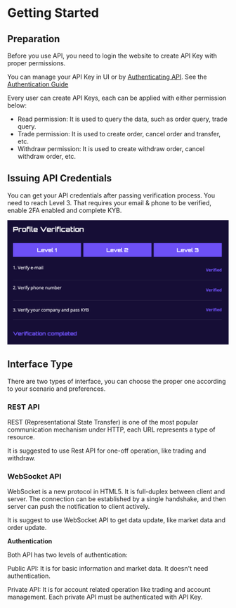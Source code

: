 # Getting Started

## Preparation

Before you use API, you need to login the website to create API Key with proper permissions.

You can manage your API Key in UI or by [Authenticating API](../rest-api/authenticating.md). See the [Authentication Guide](../guides/authentication-guide.md)

Every user can create API Keys, each can be applied with either permission below:

* Read permission: It is used to query the data, such as order query, trade query.
* Trade permission: It is used to create order, cancel order and transfer, etc.
* Withdraw permission: It is used to create withdraw order, cancel withdraw order, etc.



## Issuing API Credentials

You can get your API credentials after passing verification process. You need to reach Level 3. That requires your email & phone to be verified, enable 2FA enabled and complete KYB.

![](../.gitbook/assets/image%20%2828%29.png)



## Interface Type

There are two types of interface, you can choose the proper one according to your scenario and preferences.



### REST API

REST \(Representational State Transfer\) is one of the most popular communication mechanism under HTTP, each URL represents a type of resource.


It is suggested to use Rest API for one-off operation, like trading and withdraw.



### WebSocket API

WebSocket is a new protocol in HTML5. It is full-duplex between client and server. The connection can be established by a single handshake, and then server can push the notification to client actively.


It is suggest to use WebSocket API to get data update, like market data and order update.



**Authentication**

Both API has two levels of authentication:

Public API: It is for basic information and market data. It doesn't need authentication.

Private API: It is for account related operation like trading and account management. Each private API must be authenticated with API Key.

